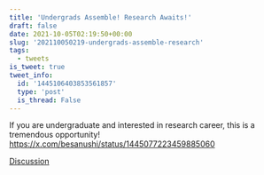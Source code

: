 ```yaml
---
title: 'Undergrads Assemble! Research Awaits!'
draft: false
date: 2021-10-05T02:19:50+00:00
slug: '202110050219-undergrads-assemble-research'
tags:
  - tweets
is_tweet: true
tweet_info:
  id: '1445106403853561857'
  type: 'post'
  is_thread: False
---
```




If you are undergraduate and interested in research career, this is a tremendous opportunity! <https://x.com/besanushi/status/1445077223459885060>

[Discussion](https://x.com/sytelus/status/1445106403853561857)
